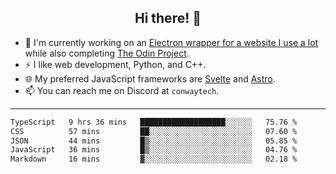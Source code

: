 <h2 align="center">Hi there! 👋</h2>

- 🔭 I'm currently working on an [Electron wrapper for a website I use a lot](https://github.com/ConwayTech-Dev/MyPolyPlus) while also completing [The Odin Project](https://www.theodinproject.com/).
- ⚡ I like web development, Python, and C++.
- 🌐 My preferred JavaScript frameworks are [Svelte](https://svelte.dev/) and [Astro](https://astro.build/).
- 📫 You can reach me on Discord at <code>conwaytech</code>.

***

<!--START_SECTION:waka-->

```txt
TypeScript   9 hrs 36 mins   ███████████████████░░░░░░   75.76 %
CSS          57 mins         ██░░░░░░░░░░░░░░░░░░░░░░░   07.60 %
JSON         44 mins         █▒░░░░░░░░░░░░░░░░░░░░░░░   05.85 %
JavaScript   36 mins         █▒░░░░░░░░░░░░░░░░░░░░░░░   04.76 %
Markdown     16 mins         ▓░░░░░░░░░░░░░░░░░░░░░░░░   02.18 %
```

<!--END_SECTION:waka-->
